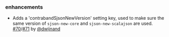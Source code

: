 
### enhancements

- Adds a 'contrabandSjsonNewVersion' setting key, used to make sure the same version of `sjson-new-core` and
    `sjson-new-scalajson` are used. [#70][]/[#71][] by [@dwijnand][]

  [#70]: https://github.com/sbt/contraband/issues/70
  [#71]: https://github.com/sbt/contraband/pull/71
  [@dwijnand]: http://github.com/dwijnand
